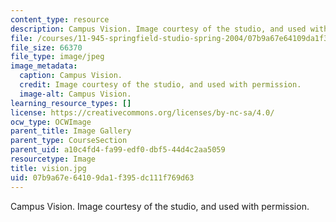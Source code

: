 ```yaml
---
content_type: resource
description: Campus Vision. Image courtesy of the studio, and used with permission.
file: /courses/11-945-springfield-studio-spring-2004/07b9a67e64109da1f395dc111f769d63_vision.jpg
file_size: 66370
file_type: image/jpeg
image_metadata:
  caption: Campus Vision.
  credit: Image courtesy of the studio, and used with permission.
  image-alt: Campus Vision.
learning_resource_types: []
license: https://creativecommons.org/licenses/by-nc-sa/4.0/
ocw_type: OCWImage
parent_title: Image Gallery
parent_type: CourseSection
parent_uid: a10c4fd4-fa99-edf0-dbf5-44d4c2aa5059
resourcetype: Image
title: vision.jpg
uid: 07b9a67e-6410-9da1-f395-dc111f769d63
---
```

Campus Vision. Image courtesy of the studio, and used with permission.